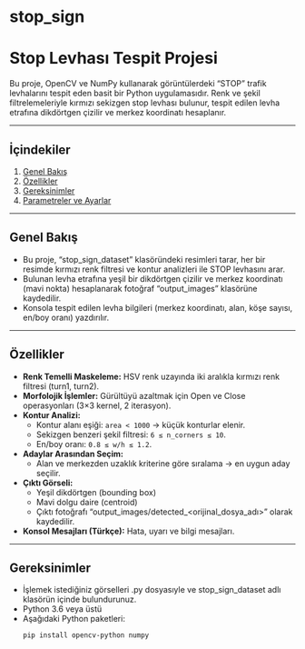 # stop_sign
# Stop Levhası Tespit Projesi

Bu proje, OpenCV ve NumPy kullanarak görüntülerdeki “STOP” trafik levhalarını tespit eden basit bir Python uygulamasıdır. Renk ve şekil filtrelemeleriyle kırmızı sekizgen stop levhası bulunur, tespit edilen levha etrafına dikdörtgen çizilir ve merkez koordinatı hesaplanır.

---

## İçindekiler

1. [Genel Bakış](#genel-bakış)  
2. [Özellikler](#özellikler)  
3. [Gereksinimler](#gereksinimler)  
4. [Parametreler ve Ayarlar](#parametreler-ve-ayarlar)  

---

## Genel Bakış

- Bu proje, “stop_sign_dataset” klasöründeki resimleri tarar, her bir resimde kırmızı renk filtresi ve kontur analizleri ile STOP levhasını arar.  
- Bulunan levha etrafına yeşil bir dikdörtgen çizilir ve merkez koordinatı (mavi nokta) hesaplanarak fotoğraf “output_images” klasörüne kaydedilir.  
- Konsola tespit edilen levha bilgileri (merkez koordinatı, alan, köşe sayısı, en/boy oranı) yazdırılır.

---

## Özellikler

- **Renk Temelli Maskeleme:** HSV renk uzayında iki aralıkla kırmızı renk filtresi (turn1, turn2).  
- **Morfolojik İşlemler:** Gürültüyü azaltmak için Open ve Close operasyonları (3×3 kernel, 2 iterasyon).  
- **Kontur Analizi:**  
  - Kontur alanı eşiği: `area < 1000` → küçük konturlar elenir.  
  - Sekizgen benzeri şekil filtresi: `6 ≤ n_corners ≤ 10`.  
  - En/boy oranı: `0.8 ≤ w/h ≤ 1.2`.  
- **Adaylar Arasından Seçim:**  
  - Alan ve merkezden uzaklık kriterine göre sıralama → en uygun aday seçilir.  
- **Çıktı Görseli:**  
  - Yeşil dikdörtgen (bounding box)  
  - Mavi dolgu daire (centroid)  
  - Çıktı fotoğrafı “output_images/detected_<orijinal_dosya_adı>” olarak kaydedilir.  
- **Konsol Mesajları (Türkçe):** Hata, uyarı ve bilgi mesajları.

---

## Gereksinimler
- İşlemek istediğiniz görselleri .py dosyasıyle ve stop_sign_dataset adlı klasörün içinde bulundurunuz. 
- Python 3.6 veya üstü  
- Aşağıdaki Python paketleri:
  ```bash
  pip install opencv-python numpy
